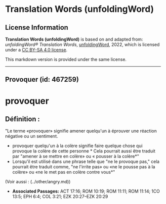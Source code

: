 # Translation Words (unfoldingWord)

## License Information

**Translation Words (unfoldingWord)** is based on and adapted from: _unfoldingWord® Translation Words_, [unfoldingWord](https://unfoldingword.org/utw), 2022, which is licensed under a [CC BY-SA 4.0 license](https://creativecommons.org/licenses/by-sa/4.0/legalcode.en).

This markdown version is provided under the same license.



--------------------------------

## Provoquer (id: 467259)

provoquer
=========

Définition :
------------

"Le terme «provoquer» signifie amener quelqu'un à éprouver une réaction négative ou un sentiment.

* provoquer quelqu'un à la colère signifie faire quelque chose qui provoque la colère de cette personne \* Cela pourrait aussi être traduit par "amener à se mettre en colère» ou « pousser à la colère\*"
* Lorsqu'il est utilisé dans une phrase telle que "ne le provoque pas," cela pourrait être traduit comme, "ne l'irrite pas» ou «ne le pousse pas à la colère» ou «ne le met pas en colère contre vous\*"

(Voir aussi : (../other/angry.md))

* **Associated Passages:** ACT 17:16; ROM 10:19; ROM 11:11; ROM 11:14; 1CO 13:5; EPH 6:4; COL 3:21; EZK 20:27–EZK 20:29

